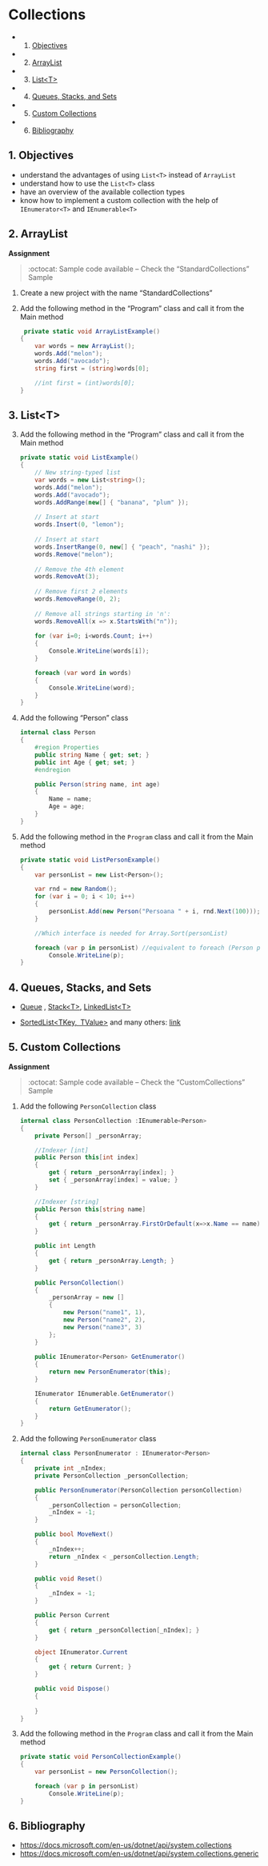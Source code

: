 # Collections

<!-- vscode-markdown-toc -->
* 1. [Objectives](#Objectives)
* 2. [ArrayList](#ArrayList)
* 3. [List\<T\>](#ListT)
* 4. [Queues, Stacks, and Sets](#QueuesStacksandSets)
* 5. [Custom Collections](#CustomCollections)
* 6. [Bibliography](#Bibliography)

<!-- vscode-markdown-toc-config
	numbering=true
	autoSave=true
	/vscode-markdown-toc-config -->
<!-- /vscode-markdown-toc -->

##  1. <a name='Objectives'></a>Objectives
- understand the advantages of using `List<T>` instead of `ArrayList`
- understand how to use the `List<T>` class
- have an overview of the available collection types
- know how to implement a custom collection with the help of `IEnumerator<T>` and `IEnumerable<T>`

##  2. <a name='ArrayList'></a>ArrayList

**Assignment**
> :octocat: Sample code available – Check the “StandardCollections” Sample

1.  Create a new project with the name “StandardCollections”
2.  Add the following method in the “Program” class and call it from the Main
    method

	```C#
	 private static void ArrayListExample()
	{
		var words = new ArrayList();
		words.Add("melon");
		words.Add("avocado");
		string first = (string)words[0];

		//int first = (int)words[0];
	}
	```
##  3. <a name='ListT'></a>List\<T\>

3.  Add the following method in the “Program” class and call it from the Main method

	```C#
	private static void ListExample()
	{
		// New string-typed list
		var words = new List<string>();
		words.Add("melon");
		words.Add("avocado");
		words.AddRange(new[] { "banana", "plum" });
		
		// Insert at start
		words.Insert(0, "lemon"); 
		
		// Insert at start
		words.InsertRange(0, new[] { "peach", "nashi" }); 
		words.Remove("melon");
		
		// Remove the 4th element
		words.RemoveAt(3); 
		
		// Remove first 2 elements
		words.RemoveRange(0, 2);
		
		// Remove all strings starting in 'n':
		words.RemoveAll(x => x.StartsWith("n"));
		
		for (var i=0; i<words.Count; i++)
		{
			Console.WriteLine(words[i]);
		}

		foreach (var word in words)
		{
			Console.WriteLine(word);
		}
	}
	```

4.  Add the following “Person” class

	```C#
	internal class Person
	{
		#region Properties
		public string Name { get; set; }
		public int Age { get; set; }
		#endregion

		public Person(string name, int age)
		{
			Name = name;
			Age = age;
		}
	}
	```
5.  Add the following method in the `Program` class and call it from the Main     method

	```C#
	private static void ListPersonExample()
	{
		var personList = new List<Person>();

		var rnd = new Random();
		for (var i = 0; i < 10; i++)
		{
			personList.Add(new Person("Persoana " + i, rnd.Next(100)));
		}

		//Which interface is needed for Array.Sort(personList)

		foreach (var p in personList) //equivalent to foreach (Person p in personList)
			Console.WriteLine(p);
	}
	```

##  4. <a name='QueuesStacksandSets'></a>Queues, Stacks, and Sets

-   [Queue](https://msdn.microsoft.com/en-us/library/system.collections.queue(v=vs.110).aspx)
    ,
    [Stack\<T\>](https://msdn.microsoft.com/en-us/library/3278tedw(v=vs.110).aspx),
    [LinkedList\<T\>](https://msdn.microsoft.com/en-us/library/he2s3bh7(v=vs.110).aspx)

-   [SortedList\<TKey, TValue\>](https://msdn.microsoft.com/en-us/library/ms132319.aspx)
    and many others:
    [link](https://docs.microsoft.com/en-us/dotnet/standard/collections/commonly-used-collection-types)

##  5. <a name='CustomCollections'></a>Custom Collections

**Assignment**

> :octocat: Sample code available – Check the “CustomCollections” Sample

1.  Add the following `PersonCollection` class
	```C#
	internal class PersonCollection :IEnumerable<Person>
	{
		private Person[] _personArray;

		//Indexer [int]
		public Person this[int index]
		{
			get { return _personArray[index]; }
			set { _personArray[index] = value; }
		}

		//Indexer [string]
		public Person this[string name]
		{
			get { return _personArray.FirstOrDefault(x=>x.Name == name); }
		}

		public int Length
		{
			get { return _personArray.Length; }
		}

		public PersonCollection()
		{
			_personArray = new []
			{
				new Person("name1", 1),
				new Person("name2", 2),
				new Person("name3", 3)
			};
		}
		
		public IEnumerator<Person> GetEnumerator()
		{
			return new PersonEnumerator(this);
		}

		IEnumerator IEnumerable.GetEnumerator()
		{
			return GetEnumerator();
		}
	}
	```
2.  Add the following `PersonEnumerator` class
	```C#
	internal class PersonEnumerator : IEnumerator<Person>
	{
		private int _nIndex;
		private PersonCollection _personCollection;

		public PersonEnumerator(PersonCollection personCollection)
		{
			_personCollection = personCollection;
			_nIndex = -1;
		}

		public bool MoveNext()
		{
			_nIndex++;
			return _nIndex < _personCollection.Length;
		}

		public void Reset()
		{
			_nIndex = -1;
		}

		public Person Current
		{
			get { return _personCollection[_nIndex]; }
		}

		object IEnumerator.Current
		{
			get { return Current; }
		}

		public void Dispose()
		{
			
		}
	}
	```
3.  Add the following method in the `Program` class and call it from the Main method

	```C#
	private static void PersonCollectionExample()
	{
		var personList = new PersonCollection();

		foreach (var p in personList)
			Console.WriteLine(p);
	}
	```

##  6. <a name='Bibliography'></a>Bibliography
- https://docs.microsoft.com/en-us/dotnet/api/system.collections
- https://docs.microsoft.com/en-us/dotnet/api/system.collections.generic
